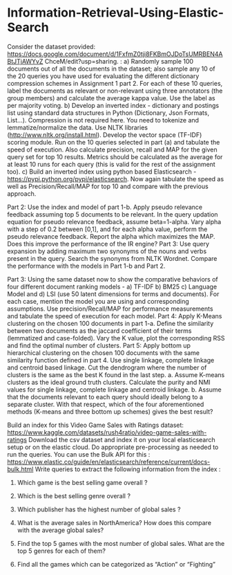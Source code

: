 # Information-Retrieval-Using-Elastic-Search
Consider the dataset provided: 
https://docs.google.com/document/d/1FxfmZ0tji8FKBmOJDoTsUMRBEN4ABtJTjAWYvZ
ChceM/edit?usp=sharing. :
a) Randomly sample 100 documents out of all the documents in the dataset; also
sample any 10 of the 20 queries you have used for evaluating the different
dictionary compression schemes in Assignment 1 part 2. For each of these 10
queries, label the documents as relevant or non-relevant using three annotators
(the group members) and calculate the average kappa value. Use the label as per
majority voting.
b) Develop an inverted index - dictionary and postings list using standard data
structures in Python (Dictionary, Json Formats, List...). Compression is not
required here. You need to tokenize and lemmatize/normalize the data. Use NLTK
libraries (http://www.nltk.org/install.html). Develop the vector space (TF-IDF)
scoring module. Run on the 10 queries selected in part (a) and tabulate the
speed of execution. Also calculate precision, recall and MAP for the given query
set for top 10 results. Metrics should be calculated as the average for at least 10
runs for each query (this is valid for the rest of the assignment too).
c) Build an inverted index using python based Elasticsearch -
https://pypi.python.org/pypi/elasticsearch. Now again tabulate the speed as well
as Precision/Recall/MAP for top 10 and compare with the previous approach.

Part 2: Use the index and model of part 1-b. Apply pseudo relevance feedback assuming
top 5 documents to be relevant. In the query updation equation for pseudo relevance
feedback, assume beta=1-alpha. Vary alpha with a step of 0.2 between [0,1], and for
each alpha value, perform the pseudo relevance feedback. Report the alpha which
maximizes the MAP. Does this improve the performance of the IR engine?
Part 3: Use query expansion by adding maximum two synonyms of the nouns and verbs
present in the query. Search the synonyms from NLTK Wordnet. Compare the
performance with the models in Part 1-b and Part 2.

Part 3: Using the same dataset now to show the comparative behaviors of four different
document ranking models - a) TF-IDF b) BM25 c) Language Model and d) LSI (use 50
latent dimensions for terms and documents). For each case, mention the model you are
using and corresponding assumptions. Use precision/Recall/MAP for performance
measurements and tabulate the speed of execution for each model.
Part 4: Apply K-Means clustering on the chosen 100 documents in part 1-a. Define the
similarity between two documents as the jaccard coefficient of their terms (lemmatized
and case-folded). Vary the K value, plot the corresponding RSS and find the optimal
number of clusters.
Part 5: Apply bottom up hierarchical clustering on the chosen 100 documents with the
same similarity function defined in part 4. Use single linkage, complete linkage and
centroid based linkage. Cut the dendrogram where the number of clusters is the same
as the best K found in the last step.
a. Assume K-means clusters as the ideal ground truth clusters. Calculate the purity
and NMI values for single linkage, complete linkage and centroid linkage.
b. Assume that the documents relevant to each query should ideally belong to a
separate cluster. With that respect, which of the four aforementioned methods
(K-means and three bottom up schemes) gives the best result?

Build an index for this Video Game Sales with Ratings dataset:
https://www.kaggle.com/datasets/rush4ratio/video-game-sales-with-ratings
Download the csv dataset and index it on your local elasticsearch setup or on the elastic
cloud. Do appropriate pre-processing as needed to run the queries. You can use the Bulk
API for this :
https://www.elastic.co/guide/en/elasticsearch/reference/current/docs-bulk.html
Write queries to extract the following information from the index :
1. Which game is the best selling game overall ?
2. Which is the best selling genre overall ?
3. Which publisher has the highest number of global sales ?

4. What is the average sales in NorthAmerica? How does this compare with the
average global sales?
5. Find the top 5 games with the most number of global sales. What are the top 5
genres for each of them?
6. Find all the games which can be categorized as “Action” or “Fighting”
